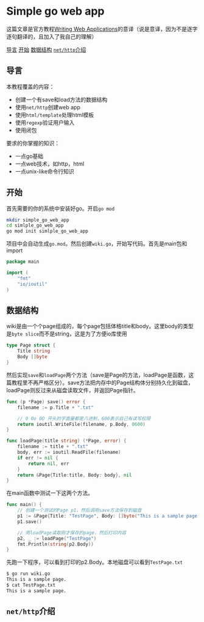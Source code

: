 # Simple go web app

这篇文章是官方教程[Writing Web Applications](https://golang.org/doc/articles/wiki/)的意译（说是意译，因为不是逐字逐句翻译的，且加入了我自己的理解）

[导言](#导言)
[开始](#开始)
[数据结构](#数据结构)
[`net/http`介绍](#`net/http`介绍)

## 导言

本教程覆盖的内容：

- 创建一个有save和load方法的数据结构
- 使用`net/http`创建web app
- 使用`html/template`处理html模板
- 使用`regexp`验证用户输入
- 使用闭包

要求的你掌握的知识：

- 一点go基础
- 一点web技术，如http，html
- 一点unix-like命令行知识

## 开始

首先需要的你的系统中安装好go。开启`go mod`

```bash
mkdir simple_go_web_app
cd simlple_go_web_app
go mod init simlple_go_web_app
```

项目中会自动生成`go.mod`。然后创建`wiki.go`，开始写代码。首先是main包和import

```go
package main

import (
    "fmt"
    "io/ioutil"
)
```

## 数据结构

wiki是由一个个page组成的，每个page包括体格title和body。这里body的类型是`byte slice`而不是string，这是为了方便io库使用

```go
type Page struct {
	Title string
	Body []byte
}
```

然后实现`save`和`loadPage`两个方法（save是Page的方法，loadPage是函数，这篇教程里不再严格区分）。save方法把内存中的Page结构体分别持久化到磁盘，loadPage则反过来从磁盘读取文件，并返回Page指针。

```go
func (p *Page) save() error {
	filename := p.Title + ".txt"

	// 0 0o 0O 开头的字面量都是八进制，600表示自己有读写权限
	return ioutil.WriteFile(filename, p.Body, 0600)
}

func loadPage(title string) (*Page, error) {
	filename := title + ".txt"
	body, err := ioutil.ReadFile(filename)
	if err != nil {
		return nil, err
	}
	return &Page{Title:title, Body: body}, nil
}
```

在main函数中测试一下这两个方法。

```go
func main() {
	// 创建一个测试的Page p1，然后调用save方法保存到磁盘
	p1 := &Page{Title: "TestPage", Body: []byte("This is a sample page.")}
	p1.save()

	// 用loadPage读取刚才保存的page，然后打印内容
	p2, _ := loadPage("TestPage")
	fmt.Println(string(p2.Body))
}
```

先跑一下程序，可以看到打印的p2.Body。本地磁盘可以看到`TestPage.txt`

```bash
$ go run wiki.go
This is a sample page.
$ cat TestPage.txt
This is a sample page.
```

## `net/http`介绍

